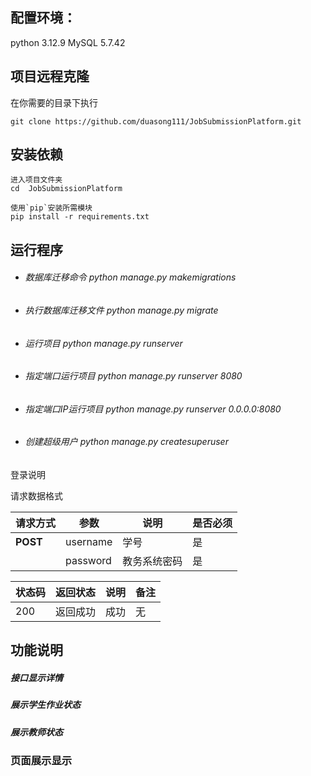 ## 配置环境：

python  3.12.9 MySQL  5.7.42

## 项目远程克隆

在你需要的目录下执行

```
git clone https://github.com/duasong111/JobSubmissionPlatform.git
```

## 安装依赖

```
进入项目文件夹
cd  JobSubmissionPlatform
```

```
使用`pip`安装所需模块
pip install -r requirements.txt
```

## 运行程序

- ######  数据库迁移命令 python manage.py makemigrations 

- ###### 执行数据库迁移文件 python manage.py migrate 

- ###### 运行项目 python manage.py runserver 

- ###### 指定端口运行项目 python manage.py runserver 8080 

- ###### 指定端口IP运行项目 python manage.py runserver 0.0.0.0:8080     

- ###### 创建超级用户 python manage.py createsuperuser 

## 

登录说明

请求数据格式

| 请求方式 | 参数     | 说明         | 是否必须 |
| -------- | -------- | ------------ | -------- |
| **POST** | username | 学号         | 是       |
|          | password | 教务系统密码 | 是       |





| 状态码 | 返回状态 | 说明 | 备注 |
| ------ | -------- | ---- | ---- |
| 200    | 返回成功 | 成功 | 无   |

## 功能说明

##### 接口显示详情





##### 展示学生作业状态

##### 展示教师状态

### 页面展示显示

